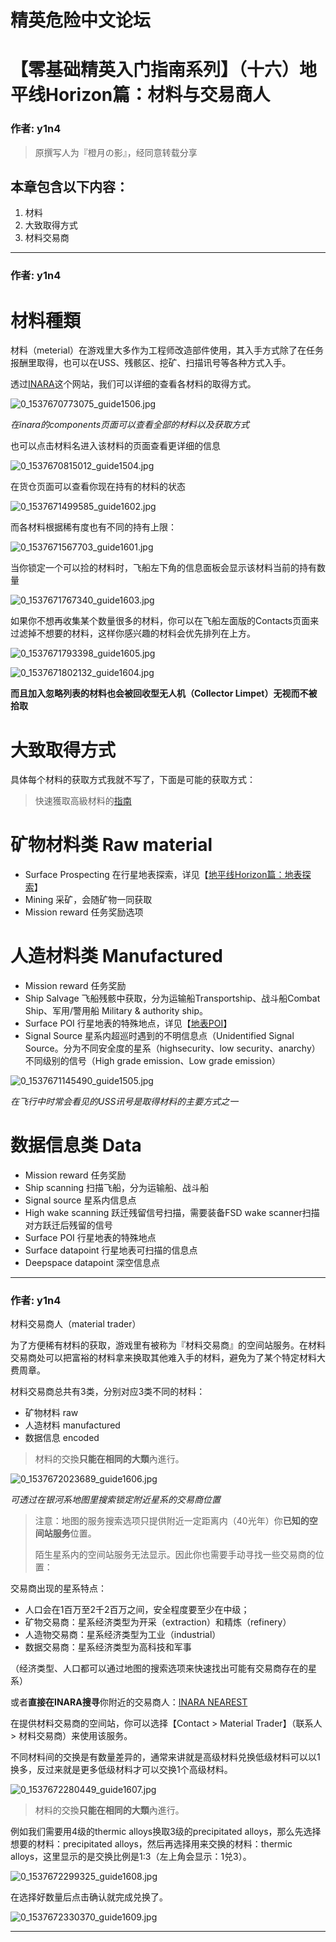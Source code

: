 




精英危险中文论坛
=========







 




# 【零基础精英入门指南系列】（十六）地平线Horizon篇：材料与交易商人





### 作者: y1n4




> 原撰写人为『橙月の影』，经同意转载分享
> 
> 


本章包含以下内容：
---------


1. 材料
2. 大致取得方式
3. 材料交易商






---



### 作者: y1n4



材料種類
====


材料（meterial）在游戏里大多作为工程师改造部件使用，其入手方式除了在任务报酬里取得，也可以在USS、残骸区、挖矿、扫描讯号等各种方式入手。   

透过[INARA](https://inara.cz/galaxy-components/)这个网站，我们可以详细的查看各材料的取得方式。   

![0_1537670773075_guide1506.jpg](https://cdn.elitedanger.cn/FmIpusSf4v0Kqg9S4-5_BBXrMy8_)   

*在inara的components页面可以查看全部的材料以及获取方式*


也可以点击材料名进入该材料的页面查看更详细的信息   

![0_1537670815012_guide1504.jpg](https://cdn.elitedanger.cn/FrJy57vyLJWdqdeJdy9_NahKZ7jn)


在货仓页面可以查看你现在持有的材料的状态   

![0_1537671499585_guide1602.jpg](https://cdn.elitedanger.cn/Fq5_w8qUw-uZppaPVL943DVZOoog)


而各材料根据稀有度也有不同的持有上限：   

![0_1537671567703_guide1601.jpg](https://cdn.elitedanger.cn/FkT-O6oa6eKEv3fIxRj3RlBzwsyF)


当你锁定一个可以捡的材料时，飞船左下角的信息面板会显示该材料当前的持有数量   

![0_1537671767340_guide1603.jpg](https://cdn.elitedanger.cn/Fg4WdckTLMRsslvp0-68ftHbzOZb)


如果你不想再收集某个数量很多的材料，你可以在飞船左面版的Contacts页面来过滤掉不想要的材料，这样你感兴趣的材料会优先排列在上方。   

![0_1537671793398_guide1605.jpg](https://cdn.elitedanger.cn/FhuSlGpCFpt0nmrSNORncNsMWJOT)   

![0_1537671802132_guide1604.jpg](https://cdn.elitedanger.cn/FqGu54XvV5vSV5N-Z9i5_LcXoI1r)   

**而且加入忽略列表的材料也会被回收型无人机（Collector Limpet）无视而不被拾取**


大致取得方式
======


具体每个材料的获取方式我就不写了，下面是可能的获取方式：



> 快速獲取高級材料的[指南](https://forum.elitedanger.cn/d/160)
> 
> 


矿物材料类 Raw material
==================


* Surface Prospecting 在行星地表探索，详见【[地平线Horizon篇：地表探索](https://forum.elitedanger.cn/topic/38/%E9%9B%B6%E5%9F%BA%E7%A1%80%E7%B2%BE%E8%8B%B1%E5%85%A5%E9%97%A8%E6%8C%87%E5%8D%97%E7%B3%BB%E5%88%97-%E4%B9%9D-%E5%9C%B0%E5%B9%B3%E7%BA%BFhorizon%E7%AF%87-%E5%9C%B0%E8%A1%A8%E6%8E%A2%E7%B4%A2)】
* Mining 采矿，会随矿物一同获取
* Mission reward 任务奖励选项


人造材料类 Manufactured
==================


* Mission reward 任务奖励
* Ship Salvage 飞船残骸中获取，分为运输船Transportship、战斗船Combat Ship、军用/警用船 Military & authority ship。
* Surface POI 行星地表的特殊地点，详见【[地表POI](https://forum.elitedanger.cn/topic/40/%E9%9B%B6%E5%9F%BA%E7%A1%80%E7%B2%BE%E8%8B%B1%E5%85%A5%E9%97%A8%E6%8C%87%E5%8D%97%E7%B3%BB%E5%88%97-%E5%8D%81%E4%B8%80-%E5%9C%B0%E5%B9%B3%E7%BA%BFhorizon%E7%AF%87-%E5%9C%B0%E8%A1%A8poi)】
* Signal Source 星系内超巡时遇到的不明信息点（Unidentified Signal Source。分为不同安全度的星系（highsecurity、low security、anarchy）不同级别的信号（High grade emission、Low grade emission）   

![0_1537671145490_guide1505.jpg](https://cdn.elitedanger.cn/FstwkwZ1vi6K4r2WhBA03rE55OBM)   

*在飞行中时常会看见的USS讯号是取得材料的主要方式之一*


数据信息类 Data
==========


* Mission reward 任务奖励
* Ship scanning 扫描飞船，分为运输船、战斗船
* Signal source 星系内信息点
* High wake scanning 跃迁残留信号扫描，需要装备FSD wake scanner扫描对方跃迁后残留的信号
* Surface POI 行星地表的特殊地点
* Surface datapoint 行星地表可扫描的信息点
* Deepspace datapoint 深空信息点






---



### 作者: y1n4



材料交易商人（material trader）



为了方便稀有材料的获取，游戏里有被称为『材料交易商』的空间站服务。在材料交易商处可以把富裕的材料拿来换取其他难入手的材料，避免为了某个特定材料大费周章。   

材料交易商总共有3类，分别对应3类不同的材料：


* 矿物材料 raw
* 人造材料 manufactured
* 数据信息 encoded



> 材料的交換**只能在相同的大類**內進行。
> 
> 


![0_1537672023689_guide1606.jpg](https://cdn.elitedanger.cn/FjOCVCCX7DIHVxgSJO9-WsKuWMcR)   

*可透过在银河系地图里搜索锁定附近星系的交易商位置*



> 注意：地图的服务搜索选项只提供附近一定距离内（40光年）你**已知的空间站服务**位置。  
> 
> 陌生星系内的空间站服务无法显示。因此你也需要手动寻找一些交易商的位置：
> 
> 


交易商出现的星系特点：


* 人口会在1百万至2千2百万之间，安全程度要至少在中级；
* 矿物交易商：星系经济类型为开采（extraction）和精炼（refinery）
* 人造物交易商：星系经济类型为工业（industrial）
* 数据交易商：星系经济类型为高科技和军事


（经济类型、人口都可以通过地图的搜索选项来快速找出可能有交易商存在的星系）


或者**直接在INARA搜寻**你附近的交易商人：[INARA NEAREST](https://inara.cz/galaxy-nearest/25/16217/)


在提供材料交易商的空间站，你可以选择【Contact > Material Trader】（联系人 > 材料交易商）来使用该服务。   

不同材料间的交换是有数量差异的，通常来讲就是高级材料兑换低级材料可以以1换多，反过来就是更多低级材料才可以交换1个高级材料。   

![0_1537672280449_guide1607.jpg](https://cdn.elitedanger.cn/Fq_mksq1zxe7P7UFgVYqyHU12A2y)



> 材料的交換**只能在相同的大類**內進行。
> 
> 


例如我们需要用4级的thermic alloys换取3级的precipitated alloys，那么先选择想要的材料：precipitated alloys，然后再选择用来交换的材料：thermic alloys，这里显示的是交换比例是1:3（左上角会显示：1兑3）。   

![0_1537672299325_guide1608.jpg](https://cdn.elitedanger.cn/FgCJu2MdlJAi_NSFuW0rmO_U9Akw)


在选择好数量后点击确认就完成兑换了。   

![0_1537672330370_guide1609.jpg](https://cdn.elitedanger.cn/FlVMZp6BDGy9uIu2FGrjtT1Y5ZtG)






---










